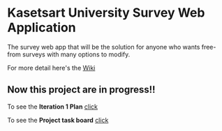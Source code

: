 # Kasetsart University Survey Web Application
The survey web app that will be the solution for anyone who wants free-from surveys with many options to modify.

For more detail here's the [Wiki](../../wiki/Home)

## Now this project are in progress!!

To see the **Iteration 1 Plan** [click](../../wiki/Iteration%201%20Plan)

To see the **Project task board** [click](../../projects/1)


